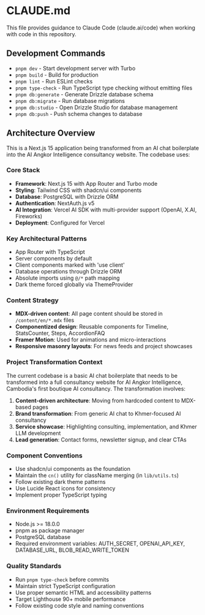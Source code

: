 # CLAUDE.md

This file provides guidance to Claude Code (claude.ai/code) when working with code in this repository.

## Development Commands

- `pnpm dev` - Start development server with Turbo
- `pnpm build` - Build for production
- `pnpm lint` - Run ESLint checks
- `pnpm type-check` - Run TypeScript type checking without emitting files
- `pnpm db:generate` - Generate Drizzle database schema
- `pnpm db:migrate` - Run database migrations
- `pnpm db:studio` - Open Drizzle Studio for database management
- `pnpm db:push` - Push schema changes to database

## Architecture Overview

This is a Next.js 15 application being transformed from an AI chat boilerplate into the AI Angkor Intelligence consultancy website. The codebase uses:

### Core Stack
- **Framework**: Next.js 15 with App Router and Turbo mode
- **Styling**: Tailwind CSS with shadcn/ui components
- **Database**: PostgreSQL with Drizzle ORM
- **Authentication**: NextAuth.js v5
- **AI Integration**: Vercel AI SDK with multi-provider support (OpenAI, X.AI, Fireworks)
- **Deployment**: Configured for Vercel

### Key Architectural Patterns
- App Router with TypeScript
- Server components by default
- Client components marked with 'use client'
- Database operations through Drizzle ORM
- Absolute imports using `@/*` path mapping
- Dark theme forced globally via ThemeProvider

### Content Strategy
- **MDX-driven content**: All page content should be stored in `/content/en/*.mdx` files
- **Componentized design**: Reusable components for Timeline, StatsCounter, Steps, AccordionFAQ
- **Framer Motion**: Used for animations and micro-interactions
- **Responsive masonry layouts**: For news feeds and project showcases

### Project Transformation Context
The current codebase is a basic AI chat boilerplate that needs to be transformed into a full consultancy website for AI Angkor Intelligence, Cambodia's first boutique AI consultancy. The transformation involves:

1. **Content-driven architecture**: Moving from hardcoded content to MDX-based pages
2. **Brand transformation**: From generic AI chat to Khmer-focused AI consultancy
3. **Service showcase**: Highlighting consulting, implementation, and Khmer LLM development
4. **Lead generation**: Contact forms, newsletter signup, and clear CTAs

### Component Conventions
- Use shadcn/ui components as the foundation
- Maintain the `cn()` utility for className merging (in `lib/utils.ts`)
- Follow existing dark theme patterns
- Use Lucide React icons for consistency
- Implement proper TypeScript typing

### Environment Requirements
- Node.js >= 18.0.0
- pnpm as package manager
- PostgreSQL database
- Required environment variables: AUTH_SECRET, OPENAI_API_KEY, DATABASE_URL, BLOB_READ_WRITE_TOKEN

### Quality Standards
- Run `pnpm type-check` before commits
- Maintain strict TypeScript configuration
- Use proper semantic HTML and accessibility patterns
- Target Lighthouse 90+ mobile performance
- Follow existing code style and naming conventions